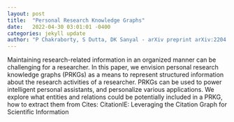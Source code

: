 ```yaml
---
layout: post
title:  "Personal Research Knowledge Graphs"
date:   2022-04-30 03:01:01 -0400
categories: jekyll update
author: "P Chakraborty, S Dutta, DK Sanyal - arXiv preprint arXiv:2204.11428, 2022"
---
```

Maintaining research-related information in an organized manner can be challenging for a researcher. In this paper, we envision personal research knowledge graphs (PRKGs) as a means to represent structured information about the research activities of a researcher. PRKGs can be used to power intelligent personal assistants, and personalize various applications. We explore what entities and relations could be potentially included in a PRKG, how to extract them from Cites: CitationIE: Leveraging the Citation Graph for Scientific Information